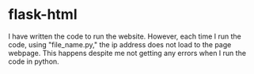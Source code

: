 # flask-html

I have written the code to run the website. 
However, each time I run the code, using "file_name.py," the ip address does not load to the page webpage.
This happens despite me not getting any errors when I run the code in python.
